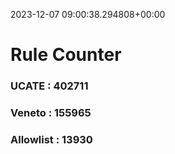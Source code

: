 2023-12-07 09:00:38.294808+00:00
# Rule Counter 
 ### UCATE : 402711

 ### Veneto : 155965

 ### Allowlist : 13930